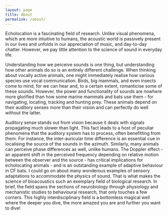 ```yaml
---
layout: page
title: About
permalink: /about/
---
```



Echolocation is a fascinating field of research. Unlike visual phenomena, which are more intuitive to humans, the acoustic world is passively present in our lives and unfolds in our appreciation of music, and day-to-day chatter. However, we pay little attention to the science of sound in everyday life.

Understanding how we perceive sounds is one thing, but understanding how other animals do so is an entirely different challenge. When thinking about vocally active animals, one might immediately realise how various species use vocal communication. Birds, big mammals, and even insects come to mind, for we can hear and, to a certain extent, romanticise some of these sounds. However, the power and functionality of sounds are nowhere more glorified than how some marine mammals and bats use them - for navigating, locating, tracking and hunting prey. These animals depend on their auditory senses more than their vision and can perfectly do well without the latter.

Auditory sense stands out from vision because it deals with signals propagating much slower than light. This fact leads to a host of peculiar phenomena that the auditory system has to process, often benefitting from them. For instance, the inter-auricular time difference is an essential cue in localising the source of the sounds in the azimuth. Similarly, many animals can perceive phase differences as well, unlike humans. The Doppler effect - an apparent shift in the perceived frequency depending on relative motion between the observer and the source - has critical implications for echolocating animals - and is an outstanding example of adaptive behaviour in CF bats. I could go on about many wonderous examples of sensory adaptations to accommodate the physics of sound. That is what makes the science of bioacoustics such an exemplary field of biological research. In brief, the field spans the sections of neurobiology through physiology and mechanistic studies to behavioural research, that only touches a few corners. This highly interdisciplinary field is a bottomless magical well where the deeper you dive, the more amazed you are and further you want to dive!

<!-- This is the base Jekyll theme. You can find out more info about customizing your Jekyll theme, as well as basic Jekyll usage documentation at [jekyllrb.com](https://jekyllrb.com/)

You can find the source code for Minima at GitHub:
[jekyll][jekyll-organization] /
[minima](https://github.com/jekyll/minima)

You can find the source code for Jekyll at GitHub:
[jekyll][jekyll-organization] /
[jekyll](https://github.com/jekyll/jekyll)


[jekyll-organization]: https://github.com/jekyll
 -->